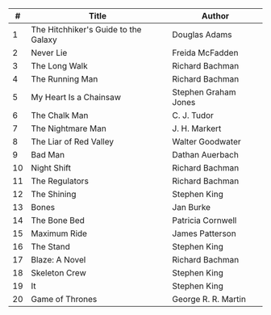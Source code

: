 | #  | Title                                | Author               |
|----|--------------------------------------|----------------------|
| 1  | The Hitchhiker's Guide to the Galaxy | Douglas Adams        |
| 2  | Never Lie                            | Freida McFadden      |
| 3  | The Long Walk                        | Richard Bachman      |
| 4  | The Running Man                      | Richard Bachman      |
| 5  | My Heart Is a Chainsaw               | Stephen Graham Jones |
| 6  | The Chalk Man                        | C. J. Tudor          |
| 7  | The Nightmare Man                    | J. H. Markert        |
| 8  | The Liar of Red Valley               | Walter Goodwater     |
| 9  | Bad Man                              | Dathan Auerbach      |
| 10 | Night Shift                          | Richard Bachman      |
| 11 | The Regulators                       | Richard Bachman      |
| 12 | The Shining                          | Stephen King         |
| 13 | Bones                                | Jan Burke            |
| 14 | The Bone Bed                         | Patricia Cornwell    |
| 15 | Maximum Ride                         | James Patterson      |
| 16 | The Stand                            | Stephen King         |
| 17 | Blaze: A Novel                       | Richard Bachman      |
| 18 | Skeleton Crew                        | Stephen King         |
| 19 | It                                   | Stephen King         |
| 20 | Game of Thrones                      | George R. R. Martin  |
